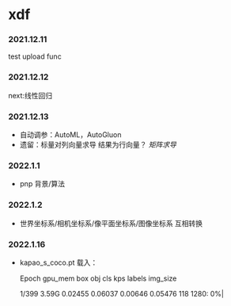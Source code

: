 # xdf

### 2021.12.11

test upload func

### 2021.12.12

next:线性回归

### 2021.12.13
- 自动调参：AutoML，AutoGluon
- 遗留：标量对列向量求导 结果为行向量？ *矩阵求导*

### 2022.1.1
- pnp 背景/算法

### 2022.1.2
- 世界坐标系/相机坐标系/像平面坐标系/图像坐标系 互相转换

### 2022.1.16

- kapao_s_coco.pt 载入：

  Epoch   gpu_mem       box          obj            cls            kps                labels  img_size

  1/399     3.59G            0.02455   0.06037   0.00646   0.05476       118      1280:   0%|   